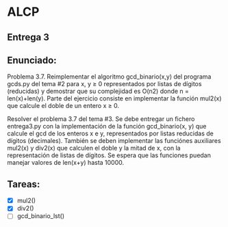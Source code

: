 # ALCP
## Entrega 3

## Enunciado: 
Problema 3.7. Reimplementar el algoritmo gcd_binario(x,y) del programa gcds.py del tema #2
para x, y ≥ 0 representados por listas de dígitos (reducidas) y demostrar que su complejidad es O(n2)
donde n = len(x)+len(y). Parte del ejercicio consiste en implementar la función mul2(x) que calcule
el doble de un entero x ≥ 0.

Resolver el problema 3.7 del tema #3. Se debe entregar un fichero entrega3.py con la implementación de la
función gcd_binario(x, y) que calcule el gcd de los enteros x e y, representados por listas reducidas de dígitos (decimales).
También se deben implementar las funciónes auxiliares mul2(x) y div2(x) que calculen el doble y la mitad de x,
con la representación de listas de dígitos.
Se espera que las funciones puedan manejar valores de len(x+y) hasta 10000.

## Tareas:
* [x] mul2()
* [x] div2()
* [ ] gcd_binario_lst()
